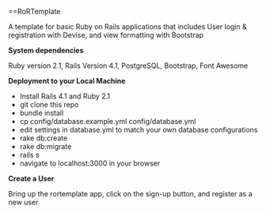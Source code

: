 ==RoRTemplate

A template for basic Ruby on Rails applications that includes User login & registration
with Devise, and view formatting with Bootstrap

**System dependencies**

Ruby version 2.1, Rails Version 4.1, PostgreSQL, Bootstrap, Font Awesome

**Deployment to your Local Machine**

* Install Rails 4.1 and Ruby 2.1
* git clone this repo
* bundle install
* cp config/database.example.yml config/database.yml
* edit settings in database.yml to match your own database configurations
* rake db:create
* rake db:migrate
* rails s
* navigate to localhost:3000 in your browser


**Create a User**

Bring up the rortemplate app, click on the sign-up button, and register as a new user
